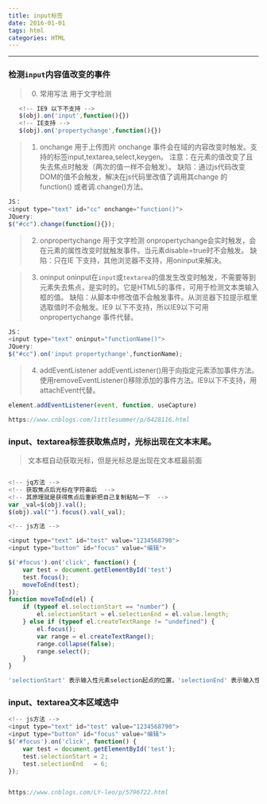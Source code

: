 ```yaml
---
title: input标签
date: 2016-01-01
tags: html
categories: HTML
---
```


--------------------------------------------------------------------------------

<!-- more -->

### 检测`input`内容值改变的事件

> 0. 常用写法 用于文字检测
```js
   <!-- IE9 以下不支持 -->
   $(obj).on('input',function(){})
   <!-- IE支持 -->
   $(obj).on('propertychange',function(){})
```
> 1. onchange  用于上传图片
onchange 事件会在域的内容改变时触发。支持的标签input,textarea,select,keygen。
注意：在元素的值改变了且失去焦点时触发（两次的值一样不会触发）。
缺陷：通过js代码改变DOM的值不会触发，解决在js代码里改值了调用其change 的function() 或者调.change()方法。
```js
JS： 
<input type="text" id="cc" onchange="function()">
JQuery:
$("#cc").change(function(){});
```

> 2. onpropertychange 用于文字检测
onpropertychange会实时触发，会在元素的属性改变时就触发事件。当元素disable=true时不会触发。
缺陷：只在IE 下支持，其他浏览器不支持，用oninput来解决。

> 3. oninput
oninput在`input`或`textarea`的值发生改变时触发，不需要等到元素失去焦点，是实时的。它是HTML5的事件，可用于检测文本类输入框的值。
缺陷：从脚本中修改值不会触发事件。从浏览器下拉提示框里选取值时不会触发。IE9 以下不支持，所以IE9以下可用onpropertychange 事件代替。
```js
JS：
<input type="text" oninput="functionName()">
JQuery: 
$("#cc").on('input propertychange',functionName);
```
> 4. addEventListener
addEventListener()用于向指定元素添加事件方法。使用removeEventListener()移除添加的事件方法。IE9以下不支持，用attachEvent代替。
```js
element.addEventListener(event, function, useCapture)

https://www.cnblogs.com/littlesummer/p/6428116.html
```


### input、textarea标签获取焦点时，光标出现在文本末尾。

> 文本框自动获取光标，但是光标总是出现在文本框最前面

```js

<!-- jq方法 -->
<!-- 获取焦点后光标在字符串后  -->
<!-- 其原理就是获得焦点后重新把自己复制粘帖一下  -->
var _val=$(obj).val(); 
$(obj).val("").focus().val(_val); 

<!-- js方法 -->

<input type="text" id="test" value="1234568790">
<input type="button" id="focus" value="编辑">

$('#focus').on('click', function() {
    var test = document.getElementById('test')
    test.focus();
    moveToEnd(test);    
});
function moveToEnd(el) {
    if (typeof el.selectionStart == "number") {
        el.selectionStart = el.selectionEnd = el.value.length;
    } else if (typeof el.createTextRange != "undefined") {
        el.focus();
        var range = el.createTextRange();
        range.collapse(false);
        range.select();
    }
} 

'selectionStart' 表示输入性元素selection起点的位置，'selectionEnd' 表示输入性元素selection末点的位置，都是 DOM 属性。

```

### input、textarea文本区域选中

```js
<!-- js方法 -->
<input type="text" id="test" value="1234568790">
<input type="button" id="focus" value="编辑">
$('#focus').on('click', function() {
    var test = document.getElementById('test');
    test.selectionStart = 2;
    test.selectionEnd   = 6;    
});


https://www.cnblogs.com/LY-leo/p/5796722.html
```

